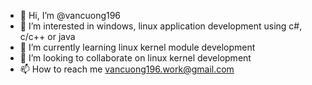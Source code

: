 - 👋 Hi, I’m @vancuong196
- 👀 I’m interested in windows, linux application development using c#, c/c++ or java
- 🌱 I’m currently learning linux kernel module development
- 💞️ I’m looking to collaborate on linux kernel development
- 📫 How to reach me vancuong196.work@gmail.com

